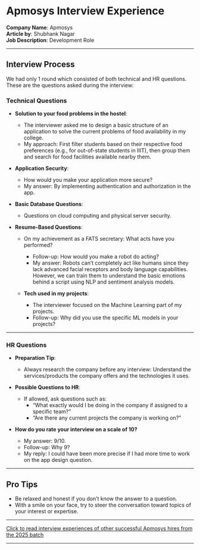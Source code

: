 # Apmosys Interview Experience  

**Company Name**: Apmosys  
**Article by**: Shubhank Nagar  
**Job Description**: Development Role  

---

## Interview Process  

We had only 1 round which consisted of both technical and HR questions. These are the questions asked during the interview:  

### Technical Questions  

- **Solution to your food problems in the hostel**:  
  - The interviewer asked me to design a basic structure of an application to solve the current problems of food availability in my college.  
  - My approach: First filter students based on their respective food preferences (e.g., for out-of-state students in IIIT), then group them and search for food facilities available nearby them.  

- **Application Security**:  
  - How would you make your application more secure?  
  - My answer: By implementing authentication and authorization in the app.  

- **Basic Database Questions**:  
  - Questions on cloud computing and physical server security.  

- **Resume-Based Questions**:  
  - On my achievement as a FATS secretary: What acts have you performed?  
    - Follow-up: How would you make a robot do acting?  
    - My answer: Robots can’t completely act like humans since they lack advanced facial receptors and body language capabilities. However, we can train them to understand the basic emotions behind a script using NLP and sentiment analysis models.  
  
  - **Tech used in my projects**:  
    - The interviewer focused on the Machine Learning part of my projects.  
    - Follow-up: Why did you use the specific ML models in your projects?  

---

### HR Questions  

- **Preparation Tip**:  
  - Always research the company before any interview: Understand the services/products the company offers and the technologies it uses.  

- **Possible Questions to HR**:  
  - If allowed, ask questions such as:  
    - “What exactly would I be doing in the company if assigned to a specific team?”  
    - “Are there any current projects the company is working on?”  

- **How do you rate your interview on a scale of 10?**  
  - My answer: 9/10.  
  - Follow-up: Why 9?  
  - My reply: I could have been more precise if I had more time to work on the app design question.  

---

## Pro Tips  

- Be relaxed and honest if you don’t know the answer to a question.  
- With a smile on your face, try to steer the conversation toward topics of your interest or expertise.  

---

[Click to read interview experiences of other successful Apmosys hires from the 2025 batch](https://drive.google.com/drive/folders/1egRDeSEwxj8Qcglx9Fu_fwQhqNC_kFg-?usp=drive_link)

---